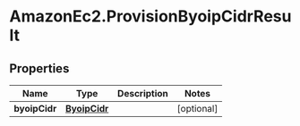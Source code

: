 # AmazonEc2.ProvisionByoipCidrResult

## Properties

Name | Type | Description | Notes
------------ | ------------- | ------------- | -------------
**byoipCidr** | [**ByoipCidr**](ByoipCidr.md) |  | [optional] 


